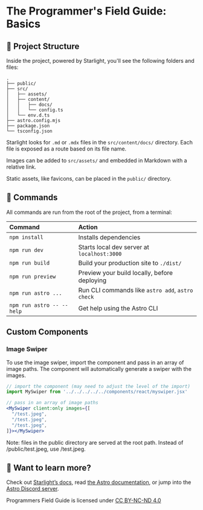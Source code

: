 # The Programmer's Field Guide: Basics

## 🚀 Project Structure

Inside the project, powered by Starlight, you'll see the following folders and files:

```
.
├── public/
├── src/
│   ├── assets/
│   ├── content/
│   │   ├── docs/
│   │   └── config.ts
│   └── env.d.ts
├── astro.config.mjs
├── package.json
└── tsconfig.json
```

Starlight looks for `.md` or `.mdx` files in the `src/content/docs/` directory. Each file is exposed as a route based on its file name.

Images can be added to `src/assets/` and embedded in Markdown with a relative link.

Static assets, like favicons, can be placed in the `public/` directory.

## 🧞 Commands

All commands are run from the root of the project, from a terminal:

| Command                   | Action                                           |
| :------------------------ | :----------------------------------------------- |
| `npm install`             | Installs dependencies                            |
| `npm run dev`             | Starts local dev server at `localhost:3000`      |
| `npm run build`           | Build your production site to `./dist/`          |
| `npm run preview`         | Preview your build locally, before deploying     |
| `npm run astro ...`       | Run CLI commands like `astro add`, `astro check` |
| `npm run astro -- --help` | Get help using the Astro CLI                     |


## Custom Components

### Image Swiper

To use the image swiper, import the component and pass in an array of image paths. The component will automatically generate a swiper with the images.

```jsx
// import the component (may need to adjust the level of the import)
import MySwiper from '../../../../../components/react/myswiper.jsx'

// pass in an array of image paths
<MySwiper client:only images={[
  "/test.jpeg",
  "/test.jpeg",
  "/test.jpeg",
]}></MySwiper>
```

Note: files in the public directory are served at the root path.
Instead of /public/test.jpeg, use /test.jpeg.

## 👀 Want to learn more?

Check out [Starlight’s docs](https://starlight.astro.build/), read [the Astro documentation](https://docs.astro.build), or jump into the [Astro Discord server](https://astro.build/chat).

Programmers Field Guide is licensed under [CC BY-NC-ND 4.0](http://creativecommons.org/licenses/by-nc-nd/4.0/?ref=chooser-v1)


